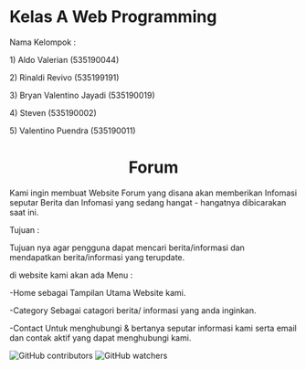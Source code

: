 <h1>Kelas A Web Programming</h1>

<p>Nama Kelompok :</p>
<p>1) Aldo Valerian (535190044)</p>
<p>2) Rinaldi Revivo (535199191)</p>
<p>3) Bryan Valentino Jayadi (535190019)</p>
<p>4) Steven (535190002)</p>
<p>5) Valentino Puendra (535190011)</p>

<h1 align="center">Forum</h1> 

<p>Kami ingin membuat Website Forum yang disana akan memberikan Infomasi seputar Berita dan Infomasi yang sedang hangat - hangatnya dibicarakan saat ini.</p>

<p>Tujuan :</p>
<p>Tujuan nya agar pengguna dapat mencari berita/informasi dan mendapatkan berita/informasi yang terupdate.</p>

<p>di website kami akan ada Menu :</p>
<p>-Home sebagai Tampilan Utama Website kami.</p>
<p>-Category Sebagai catagori berita/ informasi yang anda inginkan.</p>
<p>-Contact Untuk menghubungi & bertanya seputar informasi kami serta email dan contak aktif yang dapat menghubungi kami.</p>
<img alt="GitHub contributors" src="https://img.shields.io/github/contributors/A-WebProgramming/Forum?style=plastic">
<img alt="GitHub watchers" src="https://img.shields.io/github/watchers/A-WebProgramming/Forum?style=social">
